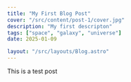 ```yaml
---
title: "My First Blog Post"
cover: "/src/content/post-1/cover.jpg"
description: "My first descripton"
tags: ["space", "galaxy", "universe"]
date: 2025-01-09

layout: "/src/layouts/Blog.astro"
---
```


This is a test post
